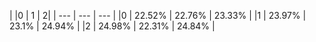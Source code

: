 | |0 | 1 | 2|
| --- | --- | --- |
|0 | 22.52% | 22.76% | 23.33% |
|1 | 23.97% | 23.1% | 24.94% |
|2 | 24.98% | 22.31% | 24.84% |
